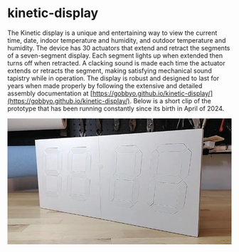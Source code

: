 # kinetic-display

The Kinetic display is a unique and entertaining way to view the current time, date, indoor temperature and humidity, and outdoor temperature and humidity. The device has 30 actuators that extend and retract the segments of a seven-segment display. Each segment lights up when extended then turns off when retracted. A clacking sound is made each time the actuator extends or retracts the segment, making satisfying mechanical sound tapistry while in operation. The display is robust and designed to last for years when made properly by following the extensive and detailed assembly documentation at [https://gobbyo.github.io/kinetic-display/](https://gobbyo.github.io/kinetic-display/). Below is a short clip of the prototype that has been running constantly since its birth in April of 2024.

![display](docs/img/intro-shortclip.webp)
